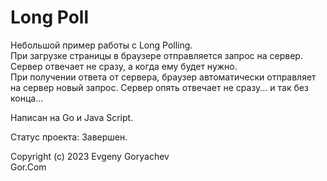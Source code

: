 # Long Poll 

Небольшой пример работы с Long Polling.  
При загрузке страницы в браузере отправляется запрос на сервер. Сервер отвечает не сразу, а когда ему будет нужно.  
При получении ответа от сервера, браузер автоматически отправляет на сервер новый запрос. 
Сервер опять отвечает не сразу... и так без конца...  


Написан на Go и Java Script.

Статус проекта: Завершен.

 
Copyright (c) 2023 Evgeny Goryachev    
Gor.Com 

